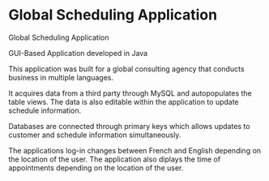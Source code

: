 # Global Scheduling Application
Global Scheduling Application

GUI-Based Application developed in Java

This application was built for a global consulting agency that conducts business in multiple languages.

It acquires data from a third party through MySQL and autopopulates the table views. The data is also
editable within the application to update schedule information. 

Databases are connected through primary keys which allows updates to customer and schedule information 
simultaneously.

The applications log-in changes between French and English depending on the location of the user.
The application also diplays the time of appointments depending on the location of the user.

